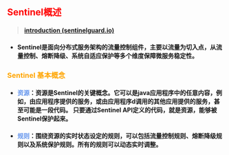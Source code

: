 ## <font color='red'>Sentinel概述</font>



> #### [introduction (sentinelguard.io)](https://sentinelguard.io/zh-cn/docs/introduction.html)



- #### Sentinel是面向分布式服务架构的流量控制组件，主要以流量为切入点，从流量控制、熔断降级、系统自适应保护等多个维度保障微服务稳定性。

  

  

### <font color='orange'>Sentinel 基本概念</font>

- #### <font color='cornflowerblue'>资源</font>：资源是Sentinel的关键概念。它可以是java应用程序中的任意内容，例如，由应用程序提供的服务，或由应用程序d调用的其他应用提供的服务，甚至可能是一段代码。   只要通过Sentinel API定义的代码，就是资源，能够被Sentinel保护起来。

- #### <font color='cornflowerblue'>规则</font>：围绕资源的实时状态设定的规则，可以包括流量控制规则、熔断降级规则以及系统保护规则。所有的规则可以动态实时调整。









​			

